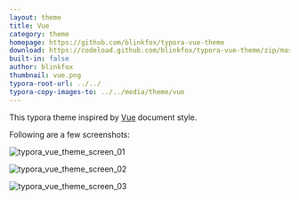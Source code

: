 ```yaml
---
layout: theme
title: Vue 
category: theme
homepage: https://github.com/blinkfox/typora-vue-theme
download: https://codeload.github.com/blinkfox/typora-vue-theme/zip/master
built-in: false
author: blinkfox
thumbnail: vue.png
typora-root-url: ../../
typora-copy-images-to: ../../media/theme/vue
---
```


This typora theme inspired by [Vue](http://vuejs.org/) document style.

Following are a few screenshots:

![typora_vue_theme_screen_01](/media/theme/vue/typora_vue_theme_screen_01.png)

![typora_vue_theme_screen_02](/media/theme/vue/typora_vue_theme_screen_02.png)

![typora_vue_theme_screen_03](/media/theme/vue/typora_vue_theme_screen_03.png)
